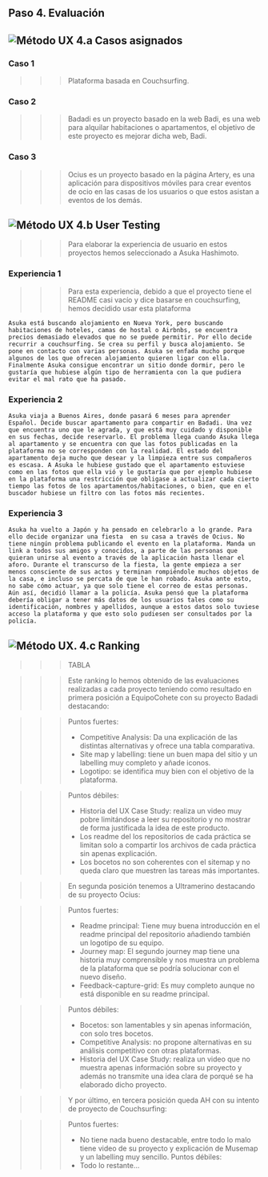 ## Paso 4. Evaluación 


![Método UX](../img/ABtesting.png) 4.a Casos asignados
----

### Caso 1

>>> Plataforma basada en Couchsurfing.

### Caso 2

>>> Badadi es un proyecto basado en la web Badi, es una web para alquilar habitaciones o apartamentos, el objetivo de este proyecto es mejorar dicha web, Badi.

### Caso 3

>>> Ocius es un proyecto basado en la página Artery, es una aplicación para dispositivos móviles para crear eventos de ocio en las casas de los usuarios o que estos asistan a eventos de los demás.

![Método UX](../img/usability-testing.png) 4.b User Testing
----

>>> Para elaborar la experiencia de usuario en estos proyectos hemos seleccionado a Asuka Hashimoto.

### Experiencia 1
>>> Para esta  experiencia, debido a que el proyecto tiene el README casi vacío y dice basarse en couchsurfing, hemos decidido usar esta plataforma
`````
Asuka está buscando alojamiento en Nueva York, pero buscando habitaciones de hoteles, camas de hostal o Airbnbs, se encuentra precios demasiado elevados que no se puede permitir. Por ello decide recurrir a couchsurfing. Se crea su perfil y busca alojamiento. Se pone en contacto con varias personas. Asuka se enfada mucho porque algunos de los que ofrecen alojamiento quieren ligar con ella. Finalmente Asuka consigue encontrar un sitio donde dormir, pero le gustaría que hubiese algún tipo de herramienta con la que pudiera evitar el mal rato que ha pasado.
`````

### Experiencia 2
`````
Asuka viaja a Buenos Aires, donde pasará 6 meses para aprender Español. Decide buscar apartamento para compartir en Badadi. Una vez que encuentra uno que le agrada, y que está muy cuidado y disponible en sus fechas, decide reservarlo. El problema llega cuando Asuka llega al apartamento y se encuentra con que las fotos publicadas en la plataforma no se corresponden con la realidad. El estado del apartamento deja mucho que desear y la limpieza entre sus compañeros es escasa. A Asuka le hubiese gustado que el apartamento estuviese como en las fotos que ella vió y le gustaría que por ejemplo hubiese en la plataforma una restricción que obligase a actualizar cada cierto tiempo las fotos de los apartamentos/habitaciones, o bien, que en el buscador hubiese un filtro con las fotos más recientes.
`````

### Experiencia 3
`````
Asuka ha vuelto a Japón y ha pensado en celebrarlo a lo grande. Para ello decide organizar una fiesta  en su casa a través de Ocius. No tiene ningún problema publicando el evento en la plataforma. Manda un link a todos sus amigos y conocidos, a parte de las personas que quieran unirse al evento a través de la aplicación hasta llenar el aforo. Durante el transcurso de la fiesta, la gente empieza a ser menos consciente de sus actos y terminan rompiéndole muchos objetos de la casa, e incluso se percata de que le han robado. Asuka ante esto, no sabe cómo actuar, ya que solo tiene el correo de estas personas. Aún así, decidió llamar a la policía. Asuka pensó que la plataforma debería obligar a tener más datos de los usuarios tales como su identificación, nombres y apellidos, aunque a estos datos solo tuviese acceso la plataforma y que esto solo pudiesen ser consultados por la policía.
`````


![Método UX](../img/Survey.png). 4.c Ranking 
----

>>> TABLA

>>> Este ranking lo hemos obtenido de las evaluaciones realizadas a cada proyecto teniendo como resultado en primera posición a EquipoCohete con su proyecto Badadi destacando:
	
>>> Puntos fuertes:
>>> - Competitive Analysis: Da una explicación de las distintas alternativas y ofrece una tabla comparativa.
>>> - Site map y labelling: tiene un buen mapa del sitio y un labelling muy completo y añade iconos.
>>> - Logotipo: se identifica muy bien con el objetivo de la plataforma.

>>>  Puntos débiles:
>>> - Historia del UX Case Study: realiza un video muy pobre limitándose a leer su repositorio y no mostrar de forma justificada la idea de este producto.
>>> - Los readme del los repositorios de cada práctica se limitan solo a compartir los archivos de cada práctica sin apenas explicación.
>>> - Los bocetos no son coherentes con el sitemap y no queda claro que muestren las tareas más importantes.

>>> En segunda posición tenemos a Ultramerino destacando de su proyecto Ocius:

>>> Puntos fuertes:
>>> - Readme principal: Tiene muy buena introducción en el readme principal del repositorio añadiendo también un logotipo de su equipo.
>>> - Journey map: El segundo journey map tiene una historia muy comprensible y nos muestra un problema de la plataforma que se podría solucionar con el nuevo diseño.
>>> - Feedback-capture-grid:  Es muy completo aunque no está disponible en su readme principal.

>>> Puntos débiles: 
>>> - Bocetos: son lamentables y sin apenas información, con solo tres bocetos. 
>>> - Competitive Analysis: no propone alternativas en su análisis competitivo con otras plataformas.
>>> - Historia del UX Case Study: realiza un video que no muestra apenas información sobre su proyecto y además no transmite una idea clara de porqué se ha elaborado dicho proyecto.


>>> Y por último, en tercera posición queda AH con su intento de proyecto de Couchsurfing:

>>> Puntos fuertes:
>>> - No tiene nada bueno destacable, entre todo lo malo tiene video de su proyecto y explicación de Musemap y un labelling muy sencillo.
>>> Puntos débiles:
>>> - Todo lo restante...
